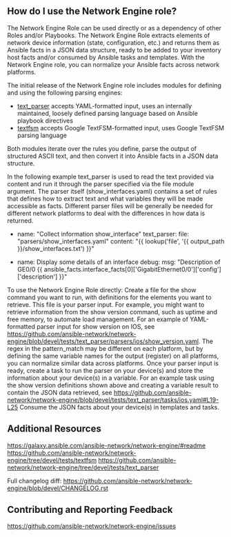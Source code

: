 How do I use the Network Engine role? 
----------------------------------

The Network Engine Role can be used directly or as a dependency of other Roles and/or Playbooks. The Network Engine Role extracts elements of network device information (state, configuration, etc.) and returns them as Ansible facts in a JSON data structure, ready to be added to your inventory host facts and/or consumed by Ansible tasks and templates. With the Network Engine role, you can normalize your Ansible facts across network platforms. 

The initial release of the Network Engine role includes modules for defining and using the following parsing engines:
* [text_parser](https://github.com/ansible-network/network-engine/blob/devel/docs/user_guide/text_parser.md) accepts YAML-formatted input, uses an internally maintained, loosely defined parsing language based on Ansible playbook directives
* [textfsm](https://github.com/ansible-network/network-engine/blob/devel/docs/user_guide/textfsm.md) accepts Google TextFSM-formatted input, uses Google TextFSM parsing language

Both modules iterate over the rules you define, parse the output of structured ASCII text, and then convert it into Ansible facts in a JSON data structure.

In the following example text_parser is used to read the text provided via content and run it through the parser specified via the file module argument. The parser itself (show_interfaces.yaml) contains a set of rules that defines how to extract text and what variables they will be made accessible as facts. Different parser files will be generally be needed for different network platforms to deal with the differences in how data is returned. 

- name: "Collect information show_interface"
  text_parser:
    file: "parsers/show_interfaces.yaml"
    content: "{{ lookup('file', '{{ output_path }}/show_interfaces.txt') }}"
  
- name: Display some details of an interface
  debug:
    msg: "Description of GE0/0 {{ ansible_facts.interface_facts[0]['GigabitEthernet0/0']['config']['description'] }}"

To use the Network Engine Role directly:
Create a file for the show command you want to run, with definitions for the elements you want to retrieve. This file is your parser input. For example, you might want to retrieve information from the show version command, such as uptime and free memory, to automate load management. For an example of YAML-formatted parser input for show version on IOS, see  https://github.com/ansible-network/network-engine/blob/devel/tests/text_parser/parsers/ios/show_version.yaml. The regex in the pattern_match may be different on each platform, but by defining the same variable names for the output (register) on all platforms, you can normalize similar data across platforms.
Once your parser input is ready, create a task to run the parser on your device(s) and store the information about your device(s) in a variable. For an example task using the show version definitions shown above and creating a variable result to contain the JSON data retrieved, see https://github.com/ansible-network/network-engine/blob/devel/tests/text_parser/tasks/ios.yaml#L19-L25 
Consume the JSON facts about your device(s) in templates and tasks.

Additional Resources
-------------------------------------
https://galaxy.ansible.com/ansible-network/network-engine/#readme
https://github.com/ansible-network/network-engine/tree/devel/tests/textfsm
https://github.com/ansible-network/network-engine/tree/devel/tests/text_parser

Full changelog diff:
https://github.com/ansible-network/network-engine/blob/devel/CHANGELOG.rst

Contributing and Reporting Feedback
-------------------------------------
https://github.com/ansible-network/network-engine/issues